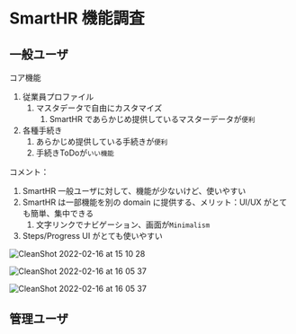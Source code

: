 # SmartHR 機能調査

## 一般ユーザ

コア機能

1. 従業員プロファイル
   1. マスタデータで自由にカスタマイズ
      1. SmartHR であらかじめ提供しているマスターデータが`便利`
2. 各種手続き
   1. あらかじめ提供している手続きが`便利`
   2. 手続きToDoが`いい機能`


コメント：

1. SmartHR 一般ユーザに対して、機能が少ないけど、使いやすい
2. SmartHR は一部機能を別の domain に提供する、メリット：UI/UX がとても簡単、集中できる
   1. 文字リンクでナビゲーション、画面が`Minimalism`
3. Steps/Progress UI がとても使いやすい

![CleanShot 2022-02-16 at 15 10 28](https://user-images.githubusercontent.com/17308201/154207122-59eaad2f-6304-4bd7-bbca-91bac0b516bc.jpg)


![CleanShot 2022-02-16 at 16 05 37](https://user-images.githubusercontent.com/17308201/154213726-5135a4dd-0028-4b74-9d46-8dc954fc200b.jpg)

![CleanShot 2022-02-16 at 16 05 37](https://user-images.githubusercontent.com/17308201/154213726-5135a4dd-0028-4b74-9d46-8dc954fc200b.jpg)

## 管理ユーザ